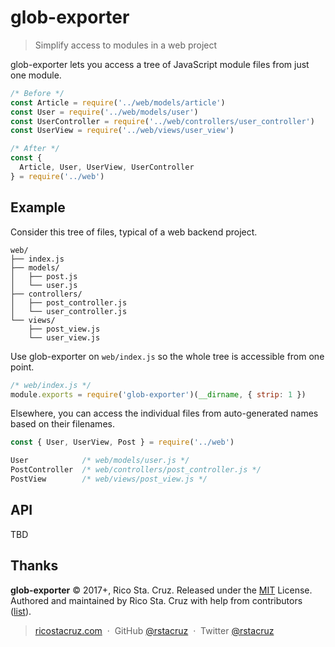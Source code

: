 # glob-exporter

> Simplify access to modules in a web project

glob-exporter lets you access a tree of JavaScript module files from just one module.

```js
/* Before */
const Article = require('../web/models/article')
const User = require('../web/models/user')
const UserController = require('../web/controllers/user_controller')
const UserView = require('../web/views/user_view')
```

```js
/* After */
const {
  Article, User, UserView, UserController
} = require('../web')
```

## Example

Consider this tree of files, typical of a web backend project.

```
web/
├── index.js
├── models/
│   ├── post.js
│   └── user.js
├── controllers/
│   ├── post_controller.js
│   └── user_controller.js
└── views/
    ├── post_view.js
    └── user_view.js
```

Use glob-exporter on `web/index.js` so the whole tree is accessible from one point.

```js
/* web/index.js */
module.exports = require('glob-exporter')(__dirname, { strip: 1 })
```

Elsewhere, you can access the individual files from auto-generated names based on their filenames.

```js
const { User, UserView, Post } = require('../web')

User            /* web/models/user.js */
PostController  /* web/controllers/post_controller.js */
PostView        /* web/views/post_view.js */
```

## API

TBD

## Thanks

**glob-exporter** © 2017+, Rico Sta. Cruz. Released under the [MIT] License.<br>
Authored and maintained by Rico Sta. Cruz with help from contributors ([list][contributors]).

> [ricostacruz.com](http://ricostacruz.com) &nbsp;&middot;&nbsp;
> GitHub [@rstacruz](https://github.com/rstacruz) &nbsp;&middot;&nbsp;
> Twitter [@rstacruz](https://twitter.com/rstacruz)

[MIT]: http://mit-license.org/
[contributors]: http://github.com/rstacruz/glob-exporter/contributors
